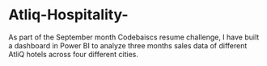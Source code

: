 # Atliq-Hospitality-
As part of the September month Codebaiscs resume challenge, I have built a dashboard in Power BI to analyze three months sales data of different AtliQ hotels across four different cities.
